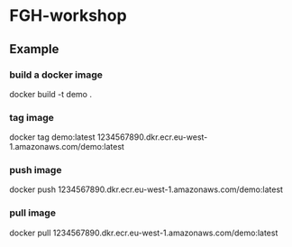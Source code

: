 # FGH-workshop

## Example

### build a docker image
docker build -t demo .

### tag image 
docker tag demo:latest 1234567890.dkr.ecr.eu-west-1.amazonaws.com/demo:latest

### push image
docker push 1234567890.dkr.ecr.eu-west-1.amazonaws.com/demo:latest

### pull image
docker pull 1234567890.dkr.ecr.eu-west-1.amazonaws.com/demo:latest
